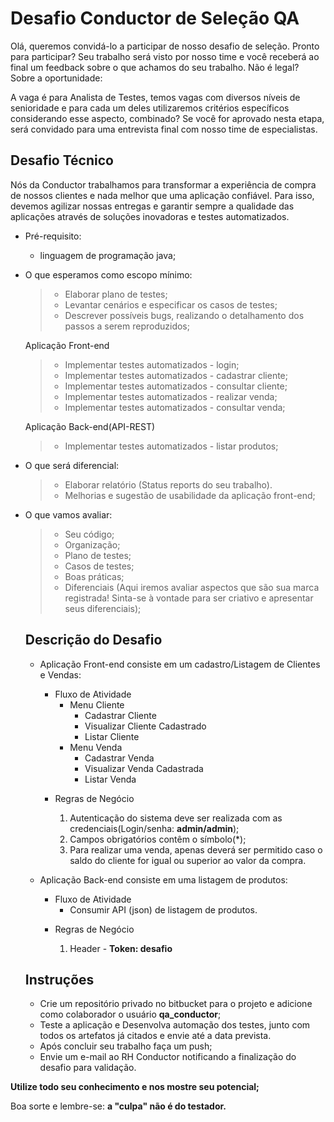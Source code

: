 # Desafio Conductor de Seleção QA

Olá, queremos convidá-lo a participar de nosso desafio de seleção. Pronto para participar? Seu trabalho será visto por nosso time e você receberá ao final um feedback sobre o que achamos do seu trabalho. Não é legal?
Sobre a oportunidade:

A vaga é para Analista de Testes, temos vagas com diversos níveis de senioridade e para cada um deles utilizaremos critérios específicos considerando esse aspecto, combinado? Se você for aprovado nesta etapa, será convidado para uma entrevista final com nosso time de especialistas.

## Desafio Técnico

Nós da Conductor trabalhamos para transformar a experiência de compra de nossos clientes e nada melhor que uma aplicação confiável. Para isso, devemos agilizar nossas entregas e garantir sempre a qualidade das aplicações através de soluções inovadoras e testes automatizados.

- Pré-requisito:
    * linguagem de programação java;

- O que esperamos como escopo mínimo:

    > * Elaborar plano de testes;
    > * Levantar cenários e especificar os casos de testes;
    > * Descrever possíveis bugs, realizando o detalhamento dos passos a serem reproduzidos;   

    Aplicação Front-end
	
	> * Implementar testes automatizados - login;
    > * Implementar testes automatizados - cadastrar cliente;
	> * Implementar testes automatizados - consultar cliente;
	> * Implementar testes automatizados - realizar venda;
	> * Implementar testes automatizados - consultar venda;

    Aplicação Back-end(API-REST)		
		
	> * Implementar testes automatizados - listar produtos;

- O que será diferencial:

    > * Elaborar relatório (Status reports do seu trabalho).
    > * Melhorias e sugestão de usabilidade da aplicação front-end;
    
- O que vamos avaliar:

    > * Seu código; 
    > * Organização;
    > * Plano de testes;
	> * Casos de testes;
    > * Boas práticas;
    > * Diferenciais (Aqui iremos avaliar aspectos que são sua marca registrada! Sinta-se à vontade para ser criativo e apresentar seus diferenciais);    
	
	## Descrição do Desafio
	
	- Aplicação Front-end consiste em um cadastro/Listagem de Clientes e Vendas:
	
		+ Fluxo de Atividade
			+ Menu Cliente
				+ Cadastrar Cliente					
				+ Visualizar Cliente Cadastrado
				+ Listar Cliente
			+ Menu Venda
				+ Cadastrar Venda
				+ Visualizar Venda Cadastrada
				+ Listar Venda			
		
		- Regras de Negócio
		
			1. Autenticação do sistema deve ser realizada com as credenciais(Login/senha: **admin/admin**);
			2. Campos obrigatórios contêm o símbolo(*);
			3. Para realizar uma venda, apenas deverá ser permitido caso o saldo do cliente for igual ou superior ao valor da compra.		
			
	- Aplicação Back-end consiste em uma listagem de produtos:
	
		+ Fluxo de Atividade
			+ Consumir API (json) de listagem de produtos.	
			
		- Regras de Negócio
			
			1. Header - **Token: desafio**

	## Instruções
	
	- Crie um repositório privado no bitbucket para o projeto e adicione como colaborador o usuário **qa_conductor**;
	- Teste a aplicação e Desenvolva automação dos testes, junto com todos os artefatos já citados e envie até a data prevista.
	-  Após concluir seu trabalho faça um push;
	-  Envie um e-mail ao RH Conductor notificando a finalização do desafio para validação.

 **Utilize todo seu conhecimento e nos mostre seu potencial;**

Boa sorte e lembre-se: **a "culpa" não é do testador.**
